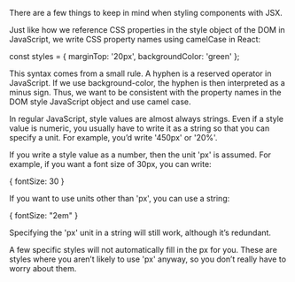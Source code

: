 There are a few things to keep in mind when styling components with JSX.

Just like how we reference CSS properties in the style object of the DOM in JavaScript, we write CSS property names using camelCase in React:

const styles = {
  marginTop: '20px',
  backgroundColor: 'green'
};

This syntax comes from a small rule. A hyphen is a reserved operator in JavaScript. If we use background-color, the hyphen is then interpreted as a minus sign. Thus, we want to be consistent with the property names in the DOM style JavaScript object and use camel case.

In regular JavaScript, style values are almost always strings. Even if a style value is numeric, you usually have to write it as a string so that you can specify a unit. For example, you’d write '450px' or '20%'.

If you write a style value as a number, then the unit 'px' is assumed. For example, if you want a font size of 30px, you can write:

{ fontSize: 30 }

If you want to use units other than 'px', you can use a string:

{ fontSize: "2em" }

Specifying the 'px' unit in a string will still work, although it’s redundant.

A few specific styles will not automatically fill in the px for you. These are styles where you aren’t likely to use 'px' anyway, so you don’t really have to worry about them.